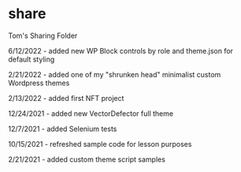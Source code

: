 # share
Tom's Sharing Folder

6/12/2022 - added new WP Block controls by role and theme.json for default styling

2/21/2022 - added one of my "shrunken head" minimalist custom Wordpress themes

2/13/2022 - added first NFT project

12/24/2021 - added new VectorDefector full theme

12/7/2021 - added Selenium tests

10/15/2021 - refreshed sample code for lesson purposes

2/21/2021 - added custom theme script samples

